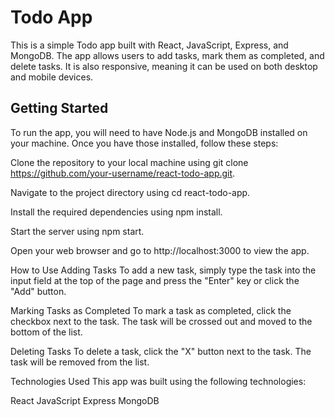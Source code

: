 # Todo App
This is a simple Todo app built with React, JavaScript, Express, and MongoDB. The app allows users to add tasks, mark them as completed, and delete tasks. It is also responsive, meaning it can be used on both desktop and mobile devices.

## **Getting Started**
To run the app, you will need to have Node.js and MongoDB installed on your machine. Once you have those installed, follow these steps:

Clone the repository to your local machine using git clone https://github.com/your-username/react-todo-app.git.

Navigate to the project directory using cd react-todo-app.

Install the required dependencies using npm install.

Start the server using npm start.

Open your web browser and go to http://localhost:3000 to view the app.

How to Use
Adding Tasks
To add a new task, simply type the task into the input field at the top of the page and press the "Enter" key or click the "Add" button.

Marking Tasks as Completed
To mark a task as completed, click the checkbox next to the task. The task will be crossed out and moved to the bottom of the list.

Deleting Tasks
To delete a task, click the "X" button next to the task. The task will be removed from the list.

Technologies Used
This app was built using the following technologies:

React
JavaScript
Express
MongoDB
